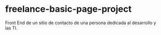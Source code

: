 # freelance-basic-page-project
Front End de un sitio de contacto de una persona dedicada al desarrollo y las TI.
